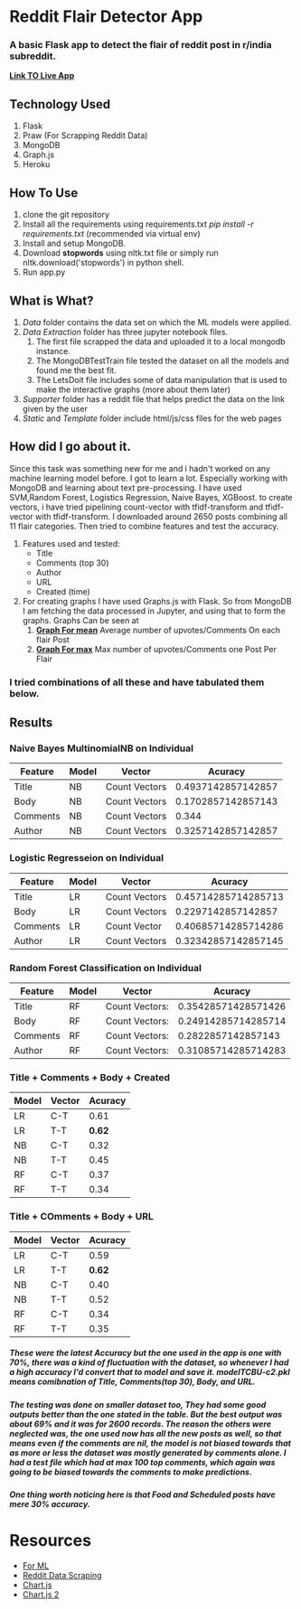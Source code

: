 # Reddit Flair Detector App
### A basic Flask app to detect the flair of reddit post in r/india subreddit.

**[Link TO Live App](https://flairfetector.herokuapp.com/)**

## Technology Used
1. Flask
2. Praw (For Scrapping Reddit Data)
3. MongoDB
4. Graph.js
5. Heroku

## How To Use
1. clone the git repository
2. Install all the requirements using requirements.txt *pip install -r requirements.txt* (recommended via virtual env)
3. Install and setup MongoDB.
4. Download **stopwords** using nltk.txt file or simply run nltk.download('stopwords') in python shell.
5. Run app.py

## What is What?
1. *Data* folder contains the data set on which the ML models were applied.
2. *Data Extraction* folder has three jupyter notebook files. 
    1. The first file scrapped the data and uploaded it to a local mongodb instance.
    2. The MongoDBTestTrain file tested the dataset on all the models and found me the best fit.
    3. The LetsDoit file includes some of data manipulation that is used to make the interactive graphs (more about them later)
3. *Supporter* folder has a reddit file that helps predict the data on the link given by the user
4. *Static* and *Template* folder include html/js/css files for the web pages

## How did I go about it.
Since this task was something new for me and i hadn't worked on any machine learning model before. I got to learn a lot. Especially working with MongoDB and learning about text pre-processing. I have used SVM,Random Forest, Logistics Regression, Naive Bayes, XGBoost. to create vectors, i have tried pipelining count-vector with tfidf-transform and tfidf-vector with tfidf-transform. I downloaded around 2650 posts combining all 11 flair categories. Then tried to combine features and test the accuracy.
1. Features used and tested:
    * Title
    * Comments (top 30)
    * Author
    * URL
    * Created (time)
2. For creating graphs I have used Graphs.js with Flask. So from MongoDB I am fetching the data processed in Jupyter, and using that to form the graphs. Graphs Can be seen at 
    1. **[Graph For mean](https://flairfetector.herokuapp.com/graphs?field=mean)** Average number of upvotes/Comments On each flair Post
    2. **[Graph For max](https://flairfetector.herokuapp.com/graphs?field=max)** Max number of upvotes/Comments one Post Per Flair

### I tried combinations of all these and have tabulated them below.
## Results

### Naive Bayes MultinomialNB on Individual

| Feature  | Model | Vector | Acuracy|
| ------------- | ------------- |------------- | ------------- |
|Title| NB| Count Vectors|  0.4937142857142857|
|Body| NB| Count Vectors|  0.1702857142857143|
|Comments|NB| Count Vectors|  0.344|
|Author| NB| Count Vectors|  0.3257142857142857|


### Logistic Regresseion on Individual
| Feature  | Model | Vector | Acuracy|
| ------------- | ------------- |------------- | ------------- |
|Title| LR| Count Vectors|  0.45714285714285713|
|Body| LR| Count Vectors|  0.2297142857142857|
|Comments|LR| Count Vector|  0.40685714285714286|
|Author|LR| Count Vectors|  0.32342857142857145|


### Random Forest Classification on Individual
| Feature  | Model | Vector | Acuracy|
| ------------- | ------------- |------------- | ------------- |
|Title| RF| Count Vectors:|  0.35428571428571426|
|Body|RF| Count Vectors:|  0.24914285714285714|
|Comments|RF| Count Vectors:|  0.2822857142857143|
|Author|RF| Count Vectors:|  0.31085714285714283|


### Title + Comments + Body + Created
| Model | Vector | Acuracy|
| ------------ |------------- | ------------- |
|LR|C-T| 0.61|
|LR|T-T|**0.62**|
|NB|C-T|0.32|
|NB|T-T|0.45|
|RF|C-T|0.37|
|RF|T-T|0.34|


### Title + COmments + Body + URL
| Model | Vector | Acuracy|
| ------------ |------------- | ------------- |
|LR|C-T| 0.59|
|LR|T-T|**0.62**|
|NB|C-T|0.40|
|NB|T-T|0.52|
|RF|C-T|0.34|
|RF|T-T|0.35|



##### These were the latest Accuracy but the one used in the app is one with 70%, there was a kind of fluctuation with the dataset, so whenever I had a high accuracy I'd convert that to model and save it. **modelTCBU-c2.pkl** means comibnation of Title, Comments(top 30), Body, and URL.

##### The testing was done on smaller dataset too, They had some good outputs better than the one stated in the table. But the best output was about 69% and it was for 2600 records.  The reason the others were neglected was, the one used now has all the new posts as well, so that means even if the comments are nil, the model is not biased towards that as more or less the dataset was mostly generated by comments alone. I had a test file which had at max 100 top comments, which again was going to be biased towards the comments to make predictions.

##### One thing worth noticing here is that Food and Scheduled posts have mere 30% accuracy.



# Resources
* [For ML](https://www.analyticsvidhya.com/blog/2018/04/a-comprehensive-guide-to-understand-and-implement-text-classification-in-python/)
* [Reddit Data Scraping](https://praw.readthedocs.io/en/latest/)
* [Chart.js](https://pythonspot.com/flask-and-great-looking-charts-using-chart-js/)
* [Chart.js 2](https://www.chartjs.org/samples/latest/)









